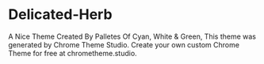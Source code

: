 # Delicated-Herb
A Nice Theme Created By Palletes Of Cyan, White &amp; Green, This theme was generated by Chrome Theme Studio. Create your own custom Chrome Theme for free at chrometheme.studio.
